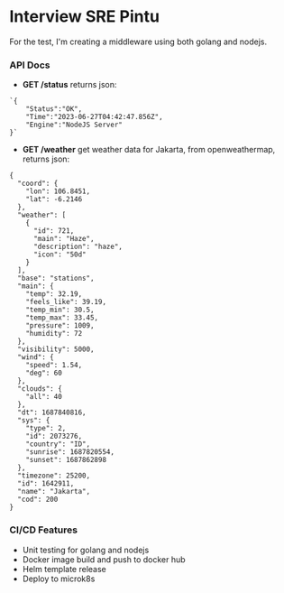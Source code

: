 # Interview SRE Pintu

For the test, I'm creating a middleware using both golang and nodejs.

### API Docs
- **GET /status**
returns json: 
```
`{
	"Status":"OK",
	"Time":"2023-06-27T04:42:47.856Z",
	"Engine":"NodeJS Server"
}`
```
- **GET /weather**
get weather data for Jakarta, from openweathermap, returns json: 
```
{
  "coord": {
    "lon": 106.8451,
    "lat": -6.2146
  },
  "weather": [
    {
      "id": 721,
      "main": "Haze",
      "description": "haze",
      "icon": "50d"
    }
  ],
  "base": "stations",
  "main": {
    "temp": 32.19,
    "feels_like": 39.19,
    "temp_min": 30.5,
    "temp_max": 33.45,
    "pressure": 1009,
    "humidity": 72
  },
  "visibility": 5000,
  "wind": {
    "speed": 1.54,
    "deg": 60
  },
  "clouds": {
    "all": 40
  },
  "dt": 1687840816,
  "sys": {
    "type": 2,
    "id": 2073276,
    "country": "ID",
    "sunrise": 1687820554,
    "sunset": 1687862898
  },
  "timezone": 25200,
  "id": 1642911,
  "name": "Jakarta",
  "cod": 200
}
```

### CI/CD Features
- Unit testing for golang and nodejs
- Docker image build and push to docker hub
- Helm template release
- Deploy to microk8s